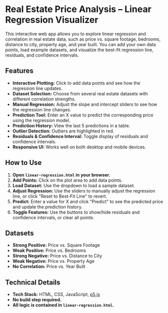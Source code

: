 # Real Estate Price Analysis – Linear Regression Visualizer

This interactive web app allows you to explore linear regression and correlation in real estate data, such as price vs. square footage, bedrooms, distance to city, property age, and year built. You can add your own data points, load example datasets, and visualize the best-fit regression line, residuals, and confidence intervals.

## Features

- **Interactive Plotting:** Click to add data points and see how the regression line updates.
- **Dataset Selection:** Choose from several real estate datasets with different correlation strengths.
- **Manual Regression:** Adjust the slope and intercept sliders to see how the regression line changes.
- **Prediction Tool:** Enter an X value to predict the corresponding price using the regression model.
- **Prediction History:** View the last 5 predictions in a table.
- **Outlier Detection:** Outliers are highlighted in red.
- **Residuals & Confidence Interval:** Toggle display of residuals and confidence intervals.
- **Responsive UI:** Works well on both desktop and mobile devices.

## How to Use

1. **Open `linear-regression.html` in your browser.**
2. **Add Points:** Click on the plot area to add data points.
3. **Load Dataset:** Use the dropdown to load a sample dataset.
4. **Adjust Regression:** Use the sliders to manually adjust the regression line, or click "Reset to Best-Fit Line" to revert.
5. **Predict:** Enter a value for X and click "Predict" to see the predicted price and update the prediction history.
6. **Toggle Features:** Use the buttons to show/hide residuals and confidence intervals, or clear all points.

## Datasets

- **Strong Positive:** Price vs. Square Footage
- **Weak Positive:** Price vs. Bedrooms
- **Strong Negative:** Price vs. Distance to City
- **Weak Negative:** Price vs. Property Age
- **No Correlation:** Price vs. Year Built

## Technical Details

- **Tech Stack:** HTML, CSS, JavaScript, [p5.js](https://p5js.org/)
- **No build step required.**
- **All logic is contained in `linear-regression.html`.**
